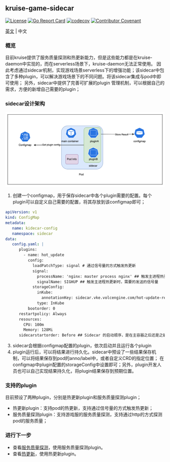 ## kruise-game-sidecar
[![License](https://img.shields.io/badge/license-Apache%202-4EB1BA.svg)](https://www.apache.org/licenses/LICENSE-2.0.html)
[![Go Report Card](https://goreportcard.com/badge/github.com/openkruise/kruise-game)](https://goreportcard.com/report/github.com/openkruise/kruise)
[![codecov](https://codecov.io/gh/openkruise/kruise-game/branch/master/graph/badge.svg)](https://codecov.io/gh/openkruise/kruise-game)
[![Contributor Covenant](https://img.shields.io/badge/Contributor%20Covenant-v2.0%20adopted-ff69b4.svg)](./CODE_OF_CONDUCT.md)

[英文](../en/introduction.md) | 中文
### 概览
目前kruise提供了服务质量探测和热更新能力，但是这些能力都是在kruise-daemon中实现的，而在serverless场景下，kruise-daemon无法正常使用。
因此考虑通过sidecar机制，实现游戏场景serverless下的增强功能；该sidecar中包含了多种plugin，可以解决游戏场景下的不同问题。将该sidecar集成与pod中即可使用；
另外，sidecar中提供了完善可扩展的plugin 管理机制，可以根据自己的需求，方便的新增自己需要的plugin；

### sidecar设计架构
![sidecar-struct](../img/sidecar-struct.png)
1. 创建一个configmap，用于保存sidecar中各个plugin需要的配置。每个plugin可以自定义自己需要的配置，将其存放到该configmap即可；
```yaml
apiVersion: v1
kind: ConfigMap
metadata:
   name: kidecar-config
   namespace: sidecar
data:
   config.yaml: |
      plugins:
        - name: hot_update
          config:
            loadPatchType: signal # 通过信号量的方式触发热更新
            signal:
              processName: 'nginx: master process nginx' ## 触发主进程热更新的进程名称
              signalName: SIGHUP ## 触发主进程热更新时，需要的发送的信号量
            storageConfig:
              inKube:
                annotationKey: sidecar.vke.volcengine.com/hot-update-result # 将热更新结果保存到pod的哪个anno中
              type: InKube
          bootorder: 0
      restartpolicy: Always
      resources:
        CPU: 100m
        Memory: 128Mi
      sidecarstartorder: Before ## Sidecar 的启动顺序，是在主容器之后还是之前

```
3. sidecar会根据configmap配置的plugin，依次启动并且运行各个plugin
4. plugin运行后，可以将结果进行持久化。sidecar中预设了一些结果保存机制，可以将结果保存到pod的anno/label中，或者自定义CRD的指定位置；
   在configmap中plugin配置的storageConfig中设置即可；另外，plugin开发人员也可以自己实现结果持久化，将plugin结果保存到预期位置。

### 支持的plugin
目前预设了两种plugin，分别是热更新plugin和服务质量探测plugin；
* 热更新plugin：支持pod的热更新，支持通过信号量的方式触发热更新；
* 服务质量探测plugin：支持游戏服的服务质量探测，支持通过http的方式探测pod的服务质量；

### 进行下一步

* 查看[服务质量探测](./用户手册/服务质量探测.md)，使用服务质量探测plugin。
* 查看[热更新](./用户手册/热更新.md)，使用热更新plugin。

